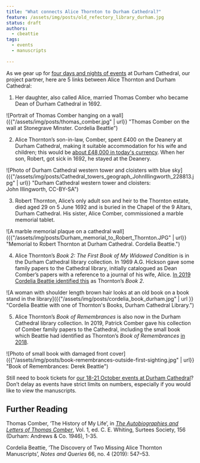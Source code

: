 ```yaml
---
title: "What connects Alice Thornton to Durham Cathedral?"
feature: /assets/img/posts/old_refectory_library_durham.jpg
status: draft
authors:
  - cbeattie
tags:
  - events
  - manuscripts
  
---
```

As we gear up for [four days and nights of events](https://thornton.kdl.kcl.ac.uk/posts/news/2023-07-26-durham-events-tickets-now-on-sale/) at Durham Cathedral, our project partner, here are 5 links between Alice Thornton and Durham Cathedral:

1.	Her daughter, also called Alice, married Thomas Comber who became Dean of Durham Cathedral in 1692. 

![Portrait of Thomas Comber hanging on a wall]({{"/assets/img/posts/thomas_comber.jpg" | url}} "Thomas Comber on the wall at Stonegrave Minster. Cordelia Beattie")

2.	Alice Thornton’s son-in-law, Comber, spent £400 on the Deanery at Durham Cathedral, making it suitable accommodation for his wife and children; this would be [about £48,000 in today's currency](https://www.nationalarchives.gov.uk/currency/). When her son, Robert, got sick in 1692, he stayed at the Deanery. 

![Photo of Durham Cathedral western tower and cloisters with blue sky]({{"/assets/img/posts/Cathedral_towers_geograph_JohnIllingworth_228813.jpg" | url}} "Durham Cathedral western tower and cloisters: <br>John Illingworth, CC-BY-SA")

3.	Robert Thornton, Alice’s only adult son and heir to the Thornton estate, died aged 29 on 5 June 1692 and is buried in the Chapel of the 9 Altars, Durham Cathedral. His sister, Alice Comber, commissioned a marble memorial tablet. 

![A marble memorial plaque on a cathedral wall]({{"/assets/img/posts/Durham_memorial_to_Robert_Thornton.JPG" | url}} "Memorial to Robert Thornton at Durham Cathedral. Cordelia Beattie.")

4.	Alice Thornton’s *Book 2: The First Book of My Widowed Condition* is in the Durham Cathedral library collection. In 1969 A.G. Hickson gave some family papers to the Cathedral library, initially catalogued as Dean Comber’s papers with a reference to a journal of his wife, Alice. [In 2019 Cordelia Beattie identified this](https://thornton.kdl.kcl.ac.uk/posts/blog/2022-06-23-two-missing-thornton-manuscripts/) as Thornton’s *Book 2*.

![A woman with shoulder length brown hair looks at an old book on a book stand in the library]({{"/assets/img/posts/cordelia_book_durham.jpg" | url }} "Cordelia Beattie with one of Thornton's Books, Durham Cathedral Library.")

5.	Alice Thornton’s *Book of Remembrances* is also now in the Durham Cathedral library collection. In 2019, Patrick Comber gave his collection of Comber family papers to the Cathedral, including the small book which Beattie had identified as Thornton’s *Book of Remembrances* [in 2018](https://thornton.kdl.kcl.ac.uk/posts/blog/2022-06-23-two-missing-thornton-manuscripts/).

![Photo of small book with damaged front cover]({{"/assets/img/posts/book-remembrances-outside-first-sighting.jpg" | url}} "Book of Remembrances: Derek Beattie")

Still need to book tickets for [our 18-21 October events at Durham Cathedral](https://thornton.kdl.kcl.ac.uk/posts/news/2023-07-26-durham-events-tickets-now-on-sale/)? Don’t delay as events have strict limits on numbers, especially if you would like to view the manuscripts. 

## Further Reading

Thomas Comber, ‘The History of My Life’, in [*The Autobiographies and Letters of Thomas Comber*](https://archive.org/details/thomascomber156/), Vol. 1, ed. C. E. Whiting, Surtees Society, 156 (Durham: Andrews & Co. 1946), 1-35.

Cordelia Beattie, ‘The Discovery of Two Missing Alice Thornton Manuscripts’, *Notes and Queries* 66, no. 4 (2019): 547–53.

